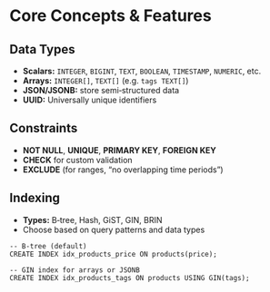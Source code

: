 # Core Concepts & Features

## Data Types

- **Scalars:** `INTEGER`, `BIGINT`, `TEXT`, `BOOLEAN`, `TIMESTAMP`, `NUMERIC`, etc.
- **Arrays:** `INTEGER[]`, `TEXT[]` (e.g. `tags TEXT[]`)
- **JSON/JSONB:** store semi‑structured data
- **UUID:** Universally unique identifiers

## Constraints

- **NOT NULL**, **UNIQUE**, **PRIMARY KEY**, **FOREIGN KEY**
- **CHECK** for custom validation
- **EXCLUDE** (for ranges, “no overlapping time periods”)

## Indexing

- **Types:** B‑tree, Hash, GiST, GIN, BRIN
- Choose based on query patterns and data types

```postgresql
-- B-tree (default)
CREATE INDEX idx_products_price ON products(price);

-- GIN index for arrays or JSONB
CREATE INDEX idx_products_tags ON products USING GIN(tags);
```

